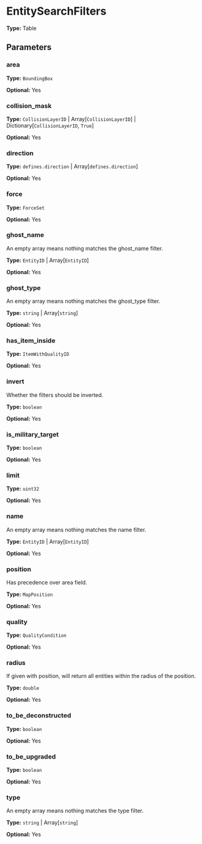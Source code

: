 # EntitySearchFilters

**Type:** Table

## Parameters

### area

**Type:** `BoundingBox`

**Optional:** Yes

### collision_mask

**Type:** `CollisionLayerID` | Array[`CollisionLayerID`] | Dictionary[`CollisionLayerID`, `True`]

**Optional:** Yes

### direction

**Type:** `defines.direction` | Array[`defines.direction`]

**Optional:** Yes

### force

**Type:** `ForceSet`

**Optional:** Yes

### ghost_name

An empty array means nothing matches the ghost_name filter.

**Type:** `EntityID` | Array[`EntityID`]

**Optional:** Yes

### ghost_type

An empty array means nothing matches the ghost_type filter.

**Type:** `string` | Array[`string`]

**Optional:** Yes

### has_item_inside

**Type:** `ItemWithQualityID`

**Optional:** Yes

### invert

Whether the filters should be inverted.

**Type:** `boolean`

**Optional:** Yes

### is_military_target

**Type:** `boolean`

**Optional:** Yes

### limit

**Type:** `uint32`

**Optional:** Yes

### name

An empty array means nothing matches the name filter.

**Type:** `EntityID` | Array[`EntityID`]

**Optional:** Yes

### position

Has precedence over area field.

**Type:** `MapPosition`

**Optional:** Yes

### quality

**Type:** `QualityCondition`

**Optional:** Yes

### radius

If given with position, will return all entities within the radius of the position.

**Type:** `double`

**Optional:** Yes

### to_be_deconstructed

**Type:** `boolean`

**Optional:** Yes

### to_be_upgraded

**Type:** `boolean`

**Optional:** Yes

### type

An empty array means nothing matches the type filter.

**Type:** `string` | Array[`string`]

**Optional:** Yes

